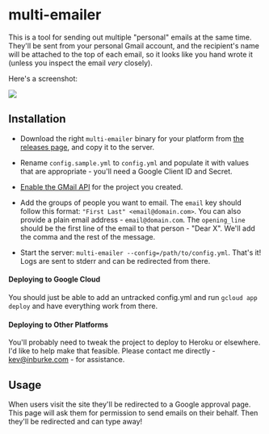 # multi-emailer

This is a tool for sending out multiple "personal" emails at the same time.
They'll be sent from your personal Gmail account, and the recipient's name will
be attached to the top of each email, so it looks like you hand wrote it (unless
you inspect the email *very* closely).

Here's a screenshot:

<img src="https://monosnap.com/file/y8iqP37afiCUA1lN0xhoifYWsXP0Bx.png">

## Installation

- Download the right `multi-emailer` binary for your platform from [the releases
page][releases], and copy it to the server.

- Rename `config.sample.yml` to `config.yml` and populate it with values that are
appropriate - you'll need a Google Client ID and Secret.

- [Enable the GMail API][enable] for the project you created.

[enable]: https://console.developers.google.com/apis/api/gmail.googleapis.com/overview

- Add the groups of people you want to email. The `email` key should follow this
format: `"First Last" <email@domain.com>`. You can also provide a plain email
address - `email@domain.com`. The `opening_line` should be the first line of
the email to that person - "Dear X". We'll add the comma and the rest of the
message.

- Start the server: `multi-emailer --config=/path/to/config.yml`. That's it!
Logs are sent to stderr and can be redirected from there.

#### Deploying to Google Cloud

You should just be able to add an untracked config.yml and run `gcloud app
deploy` and have everything work from there.

#### Deploying to Other Platforms

You'll probably need to tweak the project to deploy to Heroku or elsewhere. I'd
like to help make that feasible. Please contact me directly - kev@inburke.com -
for assistance.

## Usage

When users visit the site they'll be redirected to a Google approval page. This
page will ask them for permission to send emails on their behalf. Then they'll
be redirected and can type away!

[releases]: https://github.com/kevinburke/multi-emailer/releases
